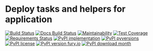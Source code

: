 # Deploy tasks and helpers for application

[![Build Status](https://readthedocs.org/projects/unv_deploy/badge/?version=latest&style=flat)](https://readthedocs.org/projects/unv_deploy)
[![Docs Build Status](https://travis-ci.org/c137digital/unv_deploy.svg?branch=master)](https://travis-ci.org/c137digital/unv_deploy)
[![Maintainability](https://api.codeclimate.com/v1/badges/d55631dca90a900ce134/maintainability)](https://codeclimate.com/github/c137digital/unv_deploy/maintainability)
[![Test Coverage](https://api.codeclimate.com/v1/badges/d55631dca90a900ce134/test_coverage)](https://codeclimate.com/github/c137digital/unv_deploy/test_coverage)
[![Requirements Status](https://requires.io/github/c137digital/unv_deploy/requirements.svg?branch=master)](https://requires.io/github/c137digital/unv_deploy/requirements/?branch=master)
[![PyPI implementation](https://img.shields.io/pypi/implementation/unv_deploy.svg)](https://pypi.python.org/pypi/unv_deploy/)
[![PyPI pyversions](https://img.shields.io/pypi/pyversions/unv_deploy.svg)](https://pypi.python.org/pypi/unv_deploy/)
[![PyPI license](https://img.shields.io/pypi/l/unv_deploy.svg)](https://pypi.python.org/pypi/unv_deploy/)
[![PyPI version fury.io](https://badge.fury.io/py/unv_deploy.svg)](https://pypi.python.org/pypi/unv_deploy/)
[![PyPI download month](https://img.shields.io/pypi/dm/unv_deploy.svg)](https://pypi.python.org/pypi/unv_deploy/)
